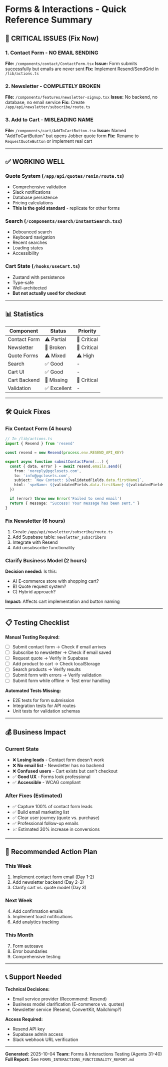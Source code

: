 # Forms & Interactions - Quick Reference Summary

## 🔴 CRITICAL ISSUES (Fix Now)

### 1. Contact Form - NO EMAIL SENDING
**File:** `/components/contact/ContactForm.tsx`
**Issue:** Form submits successfully but emails are never sent
**Fix:** Implement Resend/SendGrid in `/lib/actions.ts`

### 2. Newsletter - COMPLETELY BROKEN
**File:** `/components/features/newsletter-signup.tsx`
**Issue:** No backend, no database, no email service
**Fix:** Create `/app/api/newsletter/subscribe/route.ts`

### 3. Add to Cart - MISLEADING NAME
**File:** `/components/cart/AddToCartButton.tsx`
**Issue:** Named "AddToCartButton" but opens Jobber quote form
**Fix:** Rename to `RequestQuoteButton` or implement real cart

---

## ✅ WORKING WELL

### Quote System (`/app/api/quotes/renin/route.ts`)
- Comprehensive validation
- Slack notifications
- Database persistence
- Pricing calculations
- **This is the gold standard** - replicate for other forms

### Search (`/components/search/InstantSearch.tsx`)
- Debounced search
- Keyboard navigation
- Recent searches
- Loading states
- Accessibility

### Cart State (`/hooks/useCart.ts`)
- Zustand with persistence
- Type-safe
- Well-architected
- **But not actually used for checkout**

---

## 📊 Statistics

| Component | Status | Priority |
|-----------|--------|----------|
| Contact Form | ⚠️ Partial | 🔴 Critical |
| Newsletter | 🔴 Broken | 🔴 Critical |
| Quote Forms | ⚠️ Mixed | ⚠️ High |
| Search | ✅ Good | - |
| Cart UI | ✅ Good | - |
| Cart Backend | 🔴 Missing | 🔴 Critical |
| Validation | ✅ Excellent | - |

---

## 🛠️ Quick Fixes

### Fix Contact Form (4 hours)
```typescript
// In /lib/actions.ts
import { Resend } from 'resend'

const resend = new Resend(process.env.RESEND_API_KEY)

export async function submitContactForm(...) {
  const { data, error } = await resend.emails.send({
    from: 'noreply@pgclosets.com',
    to: 'info@pgclosets.com',
    subject: `New Contact: ${validatedFields.data.firstName}`,
    html: `<p>Name: ${validatedFields.data.firstName} ${validatedFields.data.lastName}</p>...`
  })

  if (error) throw new Error('Failed to send email')
  return { message: "Success! Your message has been sent." }
}
```

### Fix Newsletter (6 hours)
1. Create `/app/api/newsletter/subscribe/route.ts`
2. Add Supabase table: `newsletter_subscribers`
3. Integrate with Resend
4. Add unsubscribe functionality

### Clarify Business Model (2 hours)
**Decision needed:** Is this:
- A) E-commerce store with shopping cart?
- B) Quote request system?
- C) Hybrid approach?

**Impact:** Affects cart implementation and button naming

---

## 📋 Testing Checklist

**Manual Testing Required:**
- [ ] Submit contact form → Check if email arrives
- [ ] Subscribe to newsletter → Check if email saved
- [ ] Request quote → Verify in Supabase
- [ ] Add product to cart → Check localStorage
- [ ] Search products → Verify results
- [ ] Submit form with errors → Verify validation
- [ ] Submit form while offline → Test error handling

**Automated Tests Missing:**
- E2E tests for form submission
- Integration tests for API routes
- Unit tests for validation schemas

---

## 💰 Business Impact

### Current State
- ❌ **Losing leads** - Contact form doesn't work
- ❌ **No email list** - Newsletter has no backend
- ❌ **Confused users** - Cart exists but can't checkout
- ✅ **Good UX** - Forms look professional
- ✅ **Accessible** - WCAG compliant

### After Fixes (Estimated)
- ✅ Capture 100% of contact form leads
- ✅ Build email marketing list
- ✅ Clear user journey (quote vs. purchase)
- ✅ Professional follow-up emails
- 📈 Estimated 30% increase in conversions

---

## 🎯 Recommended Action Plan

### This Week
1. Implement contact form email (Day 1-2)
2. Add newsletter backend (Day 2-3)
3. Clarify cart vs. quote model (Day 3)

### Next Week
4. Add confirmation emails
5. Implement toast notifications
6. Add analytics tracking

### This Month
7. Form autosave
8. Error boundaries
9. Comprehensive testing

---

## 📞 Support Needed

**Technical Decisions:**
- Email service provider (Recommend: Resend)
- Business model clarification (E-commerce vs. quotes)
- Newsletter service (Resend, ConvertKit, Mailchimp?)

**Access Required:**
- Resend API key
- Supabase admin access
- Slack webhook URL verification

---

**Generated:** 2025-10-04
**Team:** Forms & Interactions Testing (Agents 31-40)
**Full Report:** See `FORMS_INTERACTIONS_FUNCTIONALITY_REPORT.md`
